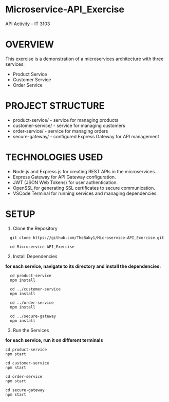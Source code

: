 # Microservice-API_Exercise
API Activity - IT 3103

# OVERVIEW

This exercise is a demonstration of a microservices architecture with three services:

* Product Service
* Customer Service
* Order Service

# PROJECT STRUCTURE

* product-service/ - service for managing products
* customer-service/ - service for managing customers
* order-service/ - service for managing orders
* secure-gateway/ - configured Express Gateway for API management

# TECHNOLOGIES USED
* Node.js and Express.js for creating REST APIs in the microservices.
* Express Gateway for API Gateway configuration.
* JWT (JSON Web Tokens) for user authentication.
* OpenSSL for generating SSL certificates to secure communication.
* VSCode Terminal for running services and managing dependencies.

# SETUP

1. Clone the Repository
```
  git clone https://github.com/TheBaby1/Microservice-API_Exercise.git
```
```
  cd Microservice-API_Exercise
```

2. Install Dependencies

**for each service, navigate to its directory and install the dependencies:**
```
  cd product-service
  npm install
```
```
  cd ../customer-service
  npm install
```
```
  cd ../order-service
  npm install
```
```
  cd ../secure-gateway
  npm install
```

3. Run the Services

**for each service, run it on different terminals**
```
cd product-service
npm start
```
```
cd customer-service
npm start
```
```
cd order-service
npm start
```
```
cd secure-gateway
npm start
```







